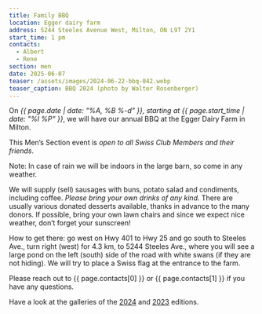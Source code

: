 ```yaml
---
title: Family BBQ
location: Egger dairy farm
address: 5244 Steeles Avenue West, Milton, ON L9T 2Y1
start_time: 1 pm
contacts:
  - Albert
  - Rene
section: men
date: 2025-06-07
teaser: /assets/images/2024-06-22-bbq-042.webp
teaser_caption: BBQ 2024 (photo by Walter Rosenberger)
---
```


On *{{ page.date | date: "%A, %B %-d" }}, starting at {{ page.start_time |
date: "%l %P" }}*, we will have our annual BBQ at the Egger Dairy Farm in
Milton.

This Men’s Section event is *open to all Swiss Club Members and their friends*.

Note: In case of rain we will be indoors in the large barn, so come in any
weather.

We will supply (sell) sausages with buns, potato salad and condiments,
including coffee. *Please bring your own drinks of any kind.* There are usually
various donated desserts available, thanks in advance to the many donors. If
possible, bring your own lawn chairs and since we expect nice weather, don’t
forget your sunscreen!

How to get there: go west on Hwy 401 to Hwy 25 and go south to Steeles Ave.,
turn right (west) for 4.3 km, to 5244 Steeles Ave., where you will see a large
pond on the left (south) side of the road with white swans (if they are not
hiding). We will try to place a Swiss flag at the entrance to the farm.

Please reach out to {{ page.contacts[0] }} or {{ page.contacts[1] }} if you
have any questions.

Have a look at the galleries of the [2024] and [2023] editions.

[2024]: <{% link _gallery/2024-06-22-bbq.md %}>
[2023]: <{% link _gallery/2023-06-24-bbq.md %}>
